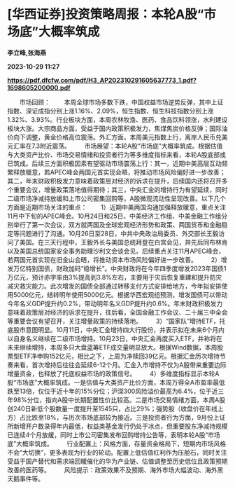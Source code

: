 # [华西证券]投资策略周报：本轮A股“市场底”大概率筑成
**李立峰,张海燕**

**2023-10-29 11:27**

**https://pdf.dfcfw.com/pdf/H3_AP202310291605637773_1.pdf?1698605200000.pdf**

　　市场回顾： 　　本周全球市场多数下跌，中国权益市场逆势反弹，其中上证指数、深证成指分别上涨1.16%、2.09%，恒生指数、恒生科技指数分别上涨1.32%、3.93%。行业板块方面，本周农林牧渔、医药、食品饮料领涨，水利建设板块大涨。大宗商品方面，受益于国内政策积极发力，焦煤焦炭价格反弹；国际油价向下调整，黄金价格高位震荡。外汇方面，本周美元指数上行，离岸人民币兑美元汇率在7.3附近震荡。 　　市场展望：本轮A股“市场底”大概率筑成。根据估值与大类资产比价、市场交易情绪和投资者行为等多维度指标来看，本轮A股底部或已筑成。后续三方面积极因素有望驱动市场震荡上行：其一，近期中美高层互动频繁释放暖意，若APEC峰会两国元首实现会晤，将推动市场风险偏好进一步改善；其二，年末财政积极发力意味着政策层对经济的诉求在提升，后续国内还将召开多个重要会议，增量政策落地值得期待；其三，中央汇金的增持行为有望延续，同时二级市场净减持放缓和上市公司密集回购等，A股微观流动性呈现改善。以下几个方面是近期市场关注的重点： 　　1）近期中美两国沟通加强释放暖意，重点关注11月中下旬的APEC峰会。10月24日和25日，中美经济工作组、中美金融工作组分别举行了第一次会议，双方就两国及全球宏观经济形势和政策、两国货币和金融稳定等问题进行了沟通。10月26日至28日，中共中央政治局委员、外交部长王毅访问了美国。在三天行程中，王毅外长与美国总统拜登在白宫会见，并先后同布林肯以及美国总统国家安全事务助理沙利文会谈会见。后续重点关注11月APEC峰会，若两国元首实现在旧金山会晤，将推动资本市场风险偏好进一步改善。 　　2）增发万亿特别国债，财政加码“稳增长”。中央财政将在今年四季度增发2023年国债1万亿元，预计赤字率由3%提高到3.8%左右，主要用于灾后恢复重建和提升防灾减灾救灾能力。此次增发的国债全部通过转移支付方式安排给地方，今年拟安排使用5000亿元，结转明年使用5000亿元。根据华西宏观组预测，增发国债可以带动今年名义GDP提升约0.2%，带动明年名义GDP提升约0.6%。年末财政积极发力意味着政策层对经济的诉求在提升，往后看，全国金融工作会议、二十届三中全会等重要会议有望召开，关注增量政策的持续落地。 　　3）“国家队”增持ETF，托底股市意图明显。10月11日，中央汇金增持四大行股份，并表示拟在未来6个月内以自身名义继续在二级市场增持。10月23日，中央汇金再度买入ETF，并称将在未来继续增持，本周多只大盘蓝筹ETF成交量明显放大。根据Wind数据，本周股票型ETF净申购152亿元，相比之下，上周为净赎回39亿元。根据汇金历次增持节奏来看，首次增持后往往会延续6-12个月。汇金入市增持不仅为A股带来重要边际增量资金，也释放了托底权益市场的政策信号。 　　4）多维度指标显示本轮A股“市场底”大概率筑成。一是估值与大类资产比价方面，本周万得全A市盈率最低跌至13倍，仅位于近十年的15%分位；沪深300风险溢价最高为6.4%，位于近三年98%分位，指向A股中长期配置性价比较高。二是市场交易情绪方面，本周A股创240日新低个股数量一度提升至1545只，占比29%；强势股（收盘价在年线上方）占比跌至18%，与历次市场底部较为接近。三是投资者行为方面，9月份上证所新增开户数录得年内最低，权益类基金发行仍处于冰点，但重要股东净减持规模已连续4个月放缓，同时上市公司密集发布回购增持公告等，表明本轮A股“市场底”大概率筑成。 　　行业配置上：风格方面，存量资金格局下，短期内市场风格不会“大切换”，更多表现为行业的轮动。配置上低估值红利作为压舱石，同时关注受益于国产替代和需求端回暖催化的华为产业链、估值调整至历史低位且政策预期改善的医药等。 　　风险提示：政策效果不及预期、海外市场大幅波动、海外黑天鹅事件等。